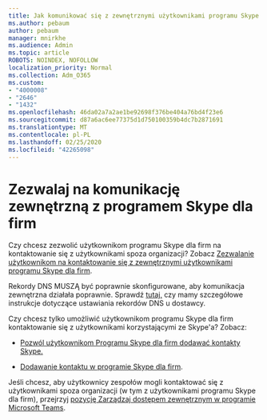 ```yaml
---
title: Jak komunikować się z zewnętrznymi użytkownikami programu Skype dla firm
ms.author: pebaum
author: pebaum
manager: mnirkhe
ms.audience: Admin
ms.topic: article
ROBOTS: NOINDEX, NOFOLLOW
localization_priority: Normal
ms.collection: Adm_O365
ms.custom:
- "4000008"
- "2646"
- "1432"
ms.openlocfilehash: 46da02a7a2ae1be92698f376be404a76bd4f23e6
ms.sourcegitcommit: d87a6ac6ee77375d1d750100359b4dc7b2871691
ms.translationtype: MT
ms.contentlocale: pl-PL
ms.lasthandoff: 02/25/2020
ms.locfileid: "42265098"
---
```

# <a name="allow-external-communications-with-skype-for-business"></a>Zezwalaj na komunikację zewnętrzną z programem Skype dla firm 

Czy chcesz zezwolić użytkownikom programu Skype dla firm na kontaktowanie się z użytkownikami spoza organizacji? Zobacz [Zezwalanie użytkownikom na kontaktowanie się z zewnętrznymi użytkownikami programu Skype dla firm](https://docs.microsoft.com/skypeforbusiness/set-up-skype-for-business-online/allow-users-to-contact-external-skype-for-business-users).

Rekordy DNS MUSZĄ być poprawnie skonfigurowane, aby komunikacja zewnętrzna działała poprawnie. Sprawdź [tutaj,](https://docs.microsoft.com/office365/admin/get-help-with-domains/set-up-your-domain-host-specific-instructions?view=o365-worldwide) czy mamy szczegółowe instrukcje dotyczące ustawiania rekordów DNS u dostawcy. 

Czy chcesz tylko umożliwić użytkownikom programu Skype dla firm kontaktowanie się z użytkownikami korzystającymi ze Skype'a? Zobacz:

- [Pozwól użytkownikom Programu Skype dla firm dodawać kontakty Skype.](https://docs.microsoft.com/skypeforbusiness/set-up-skype-for-business-online/let-skype-for-business-users-add-skype-contacts) 

- [Dodawanie kontaktu w programie Skype dla firm](https://support.office.com/article/add-a-contact-in-skype-for-business-89338023-2adf-4f5c-90b6-f8b6f72fadd1).


Jeśli chcesz, aby użytkownicy zespołów mogli kontaktować się z użytkownikami spoza organizacji (w tym z użytkownikami programu Skype dla firm), przejrzyj [pozycję Zarządzaj dostępem zewnętrznym w programie Microsoft Teams](https://docs.microsoft.com/microsoftteams/let-your-teams-users-communicate-with-other-people). 